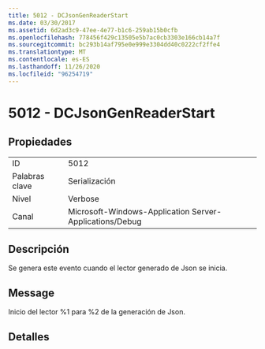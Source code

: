 ```yaml
---
title: 5012 - DCJsonGenReaderStart
ms.date: 03/30/2017
ms.assetid: 6d2ad3c9-47ee-4e77-b1c6-259ab15b0cfb
ms.openlocfilehash: 778456f429c13505e5b7ac0cb3303e166cb14a7f
ms.sourcegitcommit: bc293b14af795e0e999e3304dd40c0222cf2ffe4
ms.translationtype: MT
ms.contentlocale: es-ES
ms.lasthandoff: 11/26/2020
ms.locfileid: "96254719"
---
```

# <a name="5012---dcjsongenreaderstart"></a>5012 - DCJsonGenReaderStart

## <a name="properties"></a>Propiedades  
  
|||  
|-|-|  
|ID|5012|  
|Palabras clave|Serialización|  
|Nivel|Verbose|  
|Canal|Microsoft-Windows-Application Server-Applications/Debug|  
  
## <a name="description"></a>Descripción  

 Se genera este evento cuando el lector generado de Json se inicia.  
  
## <a name="message"></a>Message  

 Inicio del lector %1 para %2 de la generación de Json.  
  
## <a name="details"></a>Detalles
